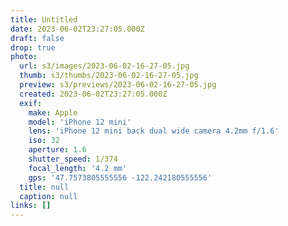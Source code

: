 ```yaml
---
title: Untitled
date: 2023-06-02T23:27:05.000Z
draft: false
drop: true
photo:
  url: s3/images/2023-06-02-16-27-05.jpg
  thumb: s3/thumbs/2023-06-02-16-27-05.jpg
  preview: s3/previews/2023-06-02-16-27-05.jpg
  created: 2023-06-02T23:27:05.000Z
  exif:
    make: Apple
    model: 'iPhone 12 mini'
    lens: 'iPhone 12 mini back dual wide camera 4.2mm f/1.6'
    iso: 32
    aperture: 1.6
    shutter_speed: 1/374
    focal_length: '4.2 mm'
    gps: '47.7573805555556 -122.242180555556'
  title: null
  caption: null
links: []
---
```

